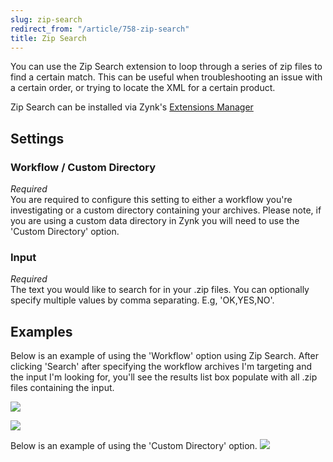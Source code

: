 ```yaml
---
slug: zip-search
redirect_from: "/article/758-zip-search"
title: Zip Search
---
```

You can use the Zip Search extension to loop through a series of zip files to find a certain match. This can be useful when troubleshooting an issue with a certain order, or trying to locate the XML for a certain product.

Zip Search can be installed via Zynk's [Extensions Manager](extensions)

## Settings
### Workflow / Custom Directory
_Required_  
You are required to configure this setting to either a workflow you're investigating or a custom directory containing your archives. Please note, if you are using a custom data directory in Zynk you will need to use the 'Custom Directory' option.

### Input
_Required_  
The text you would like to search for in your .zip files. You can optionally specify multiple values by comma separating. E.g, 'OK,YES,NO'.

## Examples
Below is an example of using the 'Workflow' option using Zip Search. After clicking 'Search' after specifying the workflow archives I'm targeting and the input I'm looking for, you'll see the results list box populate with all .zip files containing the input.

[![](http://zynk.com/images/v2/zip_search/zip_search.PNG)](http://zynk.com/images/v2/zip_search/zip_search.PNG)

[![](http://zynk.com/images/v2/zip_search/zip_search_results.PNG)](http://zynk.com/images/v2/zip_search/zip_search_results.PNG)

Below is an example of using the 'Custom Directory' option.
[![](http://zynk.com/images/v2/zip_search/zip_search_manual_dir.PNG)](http://zynk.com/images/v2/zip_search/zip_search_manual_dir.PNG)
